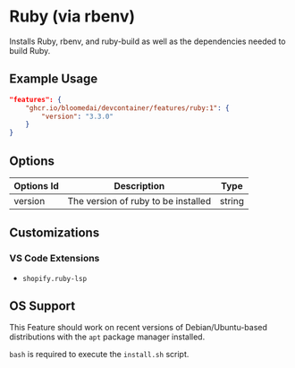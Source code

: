 # Ruby (via rbenv)

Installs Ruby, rbenv, and ruby-build as well as the dependencies needed to build Ruby.

## Example Usage

```json
"features": {
    "ghcr.io/bloomedai/devcontainer/features/ruby:1": {
        "version": "3.3.0"
    }
}
```

## Options

| Options Id | Description | Type |
|-----|-----|-----|
| version | The version of ruby to be installed | string |

## Customizations

### VS Code Extensions

- `shopify.ruby-lsp`

## OS Support

This Feature should work on recent versions of Debian/Ubuntu-based distributions with the `apt` package manager installed.

`bash` is required to execute the `install.sh` script.
